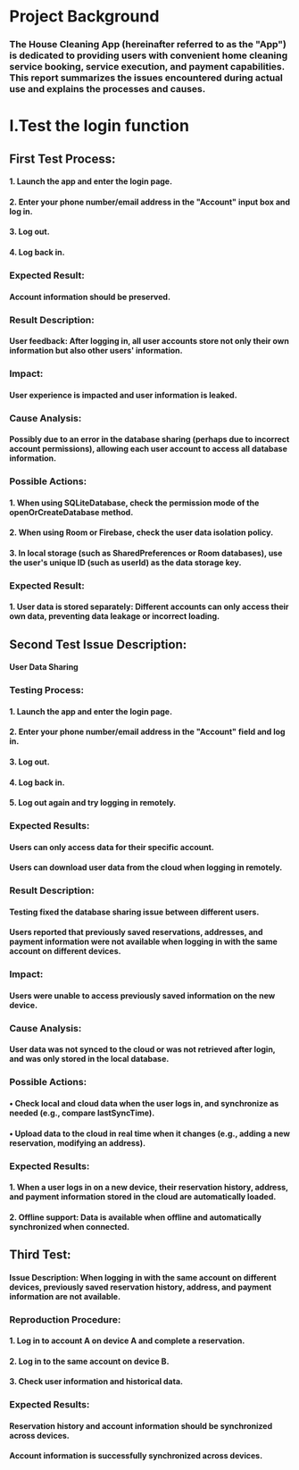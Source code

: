 # Project Background
### The House Cleaning App (hereinafter referred to as the "App") is dedicated to providing users with convenient home cleaning service booking, service execution, and payment capabilities. This report summarizes the issues encountered during actual use and explains the processes and causes.
# I.Test the login function
## First Test Process:
#### 1. Launch the app and enter the login page.
#### 2. Enter your phone number/email address in the "Account" input box and log in.
#### 3. Log out.
#### 4. Log back in.
### Expected Result:
#### Account information should be preserved.
### Result Description:
#### User feedback: After logging in, all user accounts store not only their own information but also other users' information.
### Impact:
#### User experience is impacted and user information is leaked.
### Cause Analysis:
#### Possibly due to an error in the database sharing (perhaps due to incorrect account permissions), allowing each user account to access all database information.
### Possible Actions:
#### 1. When using SQLiteDatabase, check the permission mode of the openOrCreateDatabase method.
#### 2. When using Room or Firebase, check the user data isolation policy.
#### 3. In local storage (such as SharedPreferences or Room databases), use the user's unique ID (such as userId) as the data storage key.
### Expected Result:
#### 1. User data is stored separately: Different accounts can only access their own data, preventing data leakage or incorrect loading.

## Second Test Issue Description:
#### User Data Sharing
### Testing Process:
#### 1. Launch the app and enter the login page.
#### 2. Enter your phone number/email address in the "Account" field and log in.
#### 3. Log out.
#### 4. Log back in.
#### 5. Log out again and try logging in remotely.
### Expected Results:
#### Users can only access data for their specific account.
#### Users can download user data from the cloud when logging in remotely.
### Result Description:
#### Testing fixed the database sharing issue between different users.
#### Users reported that previously saved reservations, addresses, and payment information were not available when logging in with the same account on different devices.
### Impact: 
#### Users were unable to access previously saved information on the new device.
### Cause Analysis:
#### User data was not synced to the cloud or was not retrieved after login, and was only stored in the local database.
### Possible Actions:
#### • Check local and cloud data when the user logs in, and synchronize as needed (e.g., compare lastSyncTime).
#### • Upload data to the cloud in real time when it changes (e.g., adding a new reservation, modifying an address).
### Expected Results:
#### 1. When a user logs in on a new device, their reservation history, address, and payment information stored in the cloud are automatically loaded.
#### 2. Offline support: Data is available when offline and automatically synchronized when connected.

## Third Test: 
#### Issue Description: When logging in with the same account on different devices, previously saved reservation history, address, and payment information are not available.
### Reproduction Procedure:
#### 1. Log in to account A on device A and complete a reservation.
#### 2. Log in to the same account on device B.
#### 3. Check user information and historical data.
### Expected Results: 
#### Reservation history and account information should be synchronized across devices.
#### Account information is successfully synchronized across devices.
